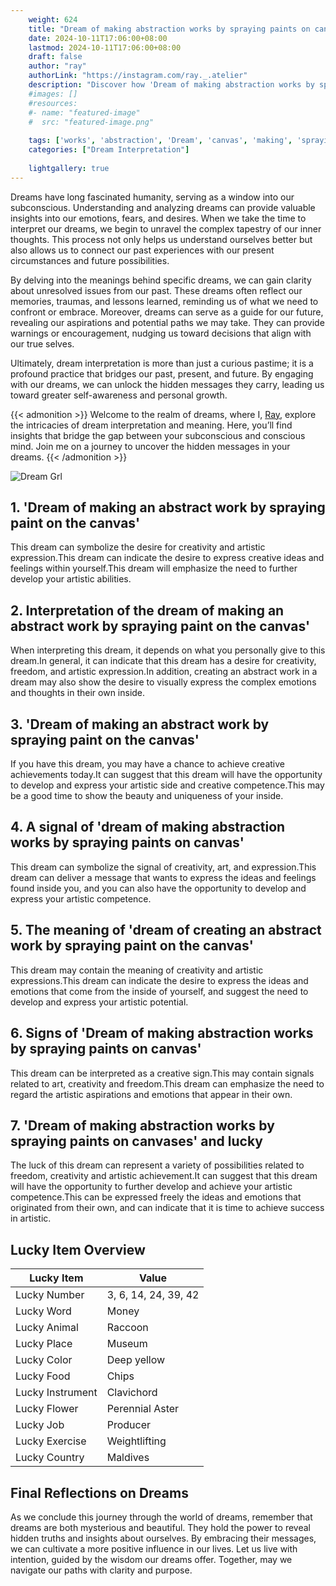 ```yaml
---
    weight: 624
    title: "Dream of making abstraction works by spraying paints on canvas"  # Assuming 'title' column exists
    date: 2024-10-11T17:06:00+08:00
    lastmod: 2024-10-11T17:06:00+08:00
    draft: false
    author: "ray"
    authorLink: "https://instagram.com/ray._.atelier"
    description: "Discover how 'Dream of making abstraction works by spraying paints on canvas' can interpret your future and uncover its significant meanings in your life."
    #images: []
    #resources:
    #- name: "featured-image"
    #  src: "featured-image.png"
    
    tags: ['works', 'abstraction', 'Dream', 'canvas', 'making', 'spraying', 'paints']
    categories: ["Dream Interpretation"]
    
    lightgallery: true
---
```

    
Dreams have long fascinated humanity, serving as a window into our subconscious. Understanding and analyzing dreams can provide valuable insights into our emotions, fears, and desires. When we take the time to interpret our dreams, we begin to unravel the complex tapestry of our inner thoughts. This process not only helps us understand ourselves better but also allows us to connect our past experiences with our present circumstances and future possibilities.

By delving into the meanings behind specific dreams, we can gain clarity about unresolved issues from our past. These dreams often reflect our memories, traumas, and lessons learned, reminding us of what we need to confront or embrace. Moreover, dreams can serve as a guide for our future, revealing our aspirations and potential paths we may take. They can provide warnings or encouragement, nudging us toward decisions that align with our true selves.

Ultimately, dream interpretation is more than just a curious pastime; it is a profound practice that bridges our past, present, and future. By engaging with our dreams, we can unlock the hidden messages they carry, leading us toward greater self-awareness and personal growth.

{{< admonition >}}
Welcome to the realm of dreams, where I, [Ray](https://instagram.com/ray._.atelier), explore the intricacies of dream interpretation and meaning. Here, you’ll find insights that bridge the gap between your subconscious and conscious mind. Join me on a journey to uncover the hidden messages in your dreams.
{{< /admonition >}}

![Dream Grl](https://cdn.pixabay.com/photo/2017/11/02/03/35/gothic-2910057_1280.jpg "Dream Grl")

## 1. 'Dream of making an abstract work by spraying paint on the canvas'
This dream can symbolize the desire for creativity and artistic expression.This dream can indicate the desire to express creative ideas and feelings within yourself.This dream will emphasize the need to further develop your artistic abilities.

## 2. Interpretation of the dream of making an abstract work by spraying paint on the canvas'
When interpreting this dream, it depends on what you personally give to this dream.In general, it can indicate that this dream has a desire for creativity, freedom, and artistic expression.In addition, creating an abstract work in a dream may also show the desire to visually express the complex emotions and thoughts in their own inside.

## 3. 'Dream of making an abstract work by spraying paint on the canvas'
If you have this dream, you may have a chance to achieve creative achievements today.It can suggest that this dream will have the opportunity to develop and express your artistic side and creative competence.This may be a good time to show the beauty and uniqueness of your inside.

## 4. A signal of 'dream of making abstraction works by spraying paints on canvas'
This dream can symbolize the signal of creativity, art, and expression.This dream can deliver a message that wants to express the ideas and feelings found inside you, and you can also have the opportunity to develop and express your artistic competence.

## 5. The meaning of 'dream of creating an abstract work by spraying paint on the canvas'
This dream may contain the meaning of creativity and artistic expressions.This dream can indicate the desire to express the ideas and emotions that come from the inside of yourself, and suggest the need to develop and express your artistic potential.

## 6. Signs of 'Dream of making abstraction works by spraying paints on canvas'
This dream can be interpreted as a creative sign.This may contain signals related to art, creativity and freedom.This dream can emphasize the need to regard the artistic aspirations and emotions that appear in their own.

## 7. 'Dream of making abstraction works by spraying paints on canvases' and lucky
The luck of this dream can represent a variety of possibilities related to freedom, creativity and artistic achievement.It can suggest that this dream will have the opportunity to further develop and achieve your artistic competence.This can be expressed freely the ideas and emotions that originated from their own, and can indicate that it is time to achieve success in artistic.

## Lucky Item Overview
| Lucky Item          | Value              |
|---------------|--------------------|
| Lucky Number        | 3, 6, 14, 24, 39, 42  |
| Lucky Word          | Money |
| Lucky Animal        | Raccoon |
| Lucky Place         | Museum     |
| Lucky Color         | Deep yellow     |
| Lucky Food          | Chips      |
| Lucky Instrument    | Clavichord |
| Lucky Flower        | Perennial Aster    |
| Lucky Job           | Producer       |
| Lucky Exercise      | Weightlifting  |
| Lucky Country       | Maldives    |


##  Final Reflections on Dreams

As we conclude this journey through the world of dreams, remember that dreams are both mysterious and beautiful. They hold the power to reveal hidden truths and insights about ourselves. By embracing their messages, we can cultivate a more positive influence in our lives. Let us live with intention, guided by the wisdom our dreams offer. Together, may we navigate our paths with clarity and purpose.
